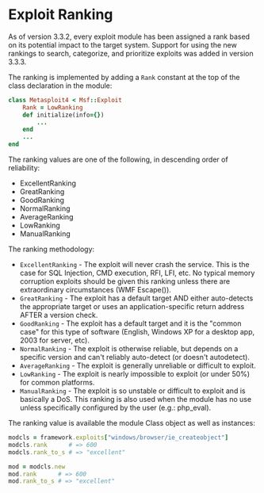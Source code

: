 # Exploit Ranking

As of version 3.3.2, every exploit module has been assigned a rank based on its potential impact to the target system. Support for using the new rankings to search, categorize, and prioritize exploits was added in version 3.3.3.

The ranking is implemented by adding a `Rank` constant at the top of the class declaration in the module:

```ruby
class Metasploit4 < Msf::Exploit
    Rank = LowRanking
    def initialize(info={})
        ...
    end
    ...
end
```

The ranking values are one of the following, in descending order of reliability:

* ExcellentRanking
* GreatRanking
* GoodRanking
* NormalRanking
* AverageRanking
* LowRanking
* ManualRanking

The ranking methodology:

* `ExcellentRanking` - The exploit will never crash the service. This is the case for SQL Injection, CMD execution, RFI, LFI, etc. No typical memory corruption exploits should be given this ranking unless there are extraordinary circumstances (WMF Escape()).
* `GreatRanking` - The exploit has a default target AND either auto-detects the appropriate target or uses an application-specific return address AFTER a version check.
* `GoodRanking` - The exploit has a default target and it is the "common case" for this type of software (English, Windows XP for a desktop app, 2003 for server, etc).
* `NormalRanking` - The exploit is otherwise reliable, but depends on a specific version and can't reliably auto-detect (or doesn't autodetect).
* `AverageRanking` - The exploit is generally unreliable or difficult to exploit.
* `LowRanking` - The exploit is nearly impossible to exploit (or under 50%) for common platforms.
* `ManualRanking` - The exploit is so unstable or difficult to exploit and is basically a DoS. This ranking is also used when the module has no use unless specifically configured by the user (e.g.: php_eval).

The ranking value is available the module Class object as well as instances:

```ruby
modcls = framework.exploits["windows/browser/ie_createobject"]
modcls.rank      # => 600
modcls.rank_to_s # => "excellent"

mod = modcls.new
mod.rank      # => 600
mod.rank_to_s # => "excellent"
```